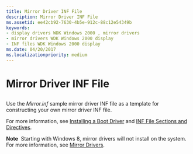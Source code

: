 ```yaml
---
title: Mirror Driver INF File
description: Mirror Driver INF File
ms.assetid: ee42cb92-7630-4b5e-912c-88c12e54349b
keywords:
- display drivers WDK Windows 2000 , mirror drivers
- mirror drivers WDK Windows 2000 display
- INF files WDK Windows 2000 display
ms.date: 04/20/2017
ms.localizationpriority: medium
---
```


# Mirror Driver INF File


## <span id="ddk_mirror_driver_inf_file_gg"></span><span id="DDK_MIRROR_DRIVER_INF_FILE_GG"></span>


Use the *Mirror.inf* sample mirror driver INF file as a template for constructing your own mirror driver INF file.

For more information, see [Installing a Boot Driver](https://docs.microsoft.com/windows-hardware/drivers/install/installing-a-boot-start-driver) and [INF File Sections and Directives](https://docs.microsoft.com/windows-hardware/drivers/install/inf-file-sections-and-directives).

**Note**  Starting with Windows 8, mirror drivers will not install on the system. For more information, see [Mirror Drivers](mirror-drivers.md).

 

 

 





